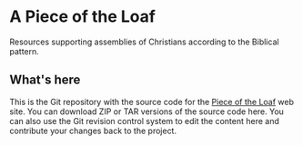 A Piece of the Loaf
===================

Resources supporting assemblies of Christians according to the
Biblical pattern.

What's here
-----------

This is the Git repository with the source code for the [Piece of the
Loaf](http://pieceoftheloaf.github.com) web site.  You can download
ZIP or TAR versions of the source code here.  You can also use the Git
revision control system to edit the content here and contribute your
changes back to the project.

